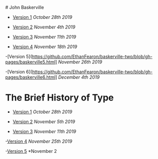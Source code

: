 # John Baskerville

- [Version 1](https://ethanfearon.github.io/baskerville-two/baskerville1.html)
*October 28th 2019*

- [Version 2](https://ethanfearon.github.io/baskerville-two/baskerville2.html)
*November 4th 2019*

- [Version 3](https://ethanfearon.github.io/baskerville-two/baskerville3.html)
*November 11th 2019*

- [Version 4](https://github.com/EthanFearon/baskerville-two/blob/gh-pages/baskerville4.html)
*November 18th 2019*

-[Version 5](https://github.com/EthanFearon/baskerville-two/blob/gh-pages/baskerville5.html]
*November 26th 2019*

-[Version 6](https://github.com/EthanFearon/baskerville-two/blob/gh-pages/baskerville6.html]
*December 4th 2019*

# The Brief History of Type

- [Version 1](https://ethanfearon.github.io/baskerville-two/abriefhistoryoftypev1.HTML)
*October 28th 2019*

- [Version 2](https://ethanfearon.github.io/baskerville-two/abriefhistoryoftypev2.HTML)
*November 5th 2019*

- [Version 3](https://ethanfearon.github.io/baskerville-two/abriefhistoryoftypev3.HTML)
*November 11th 2019*

-[Version 4](https://github.com/EthanFearon/baskerville-two/blob/gh-pages/abriefhistoryoftypev4.HTML)
*November 25th 2019*

-[Version 5](https://github.com/EthanFearon/baskerville-two/blob/gh-pages/abriefhistoryoftypev5.HTML)
*November 2
